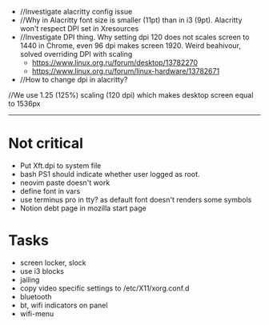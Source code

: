 - //Investigate alacritty config issue
- //Why in Alacritty font size is smaller (11pt) than in i3 (9pt). Alacritty won't respect DPI set in Xresources
- //Investigate DPI thing. Why setting dpi 120 does not scales screen to 1440 in Chrome, even 96 dpi makes screen 1920. Weird beahivour, solved overriding DPI with scaling
  - https://www.linux.org.ru/forum/desktop/13782270
  - https://www.linux.org.ru/forum/linux-hardware/13782671
- //How to change dpi in alacritty?

//We use 1.25 (125%) scaling (120 dpi) which makes desktop screen equal to 1536px

---

# Not critical

- Put Xft.dpi to system file
- bash PS1 should indicate whether user logged as root.
- neovim paste doesn't work
- define font in vars
- use terminus pro in tty? as default font doesn't renders some symbols
- Notion debt page in mozilla start page

# Tasks

- screen locker, slock
- use i3 blocks
- jailing
- copy video specific settings to /etc/X11/xorg.conf.d
- bluetooth
- bt, wifi indicators on panel
- wifi-menu
